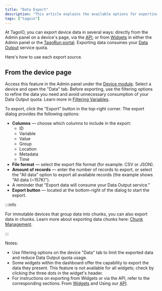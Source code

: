 ```yaml
---
title: "Data Export"
description: "This article explains the available options for exporting device data in TagoIO, and provides step-by-step instructions for exporting data from a device page, including available export options and important quota considerations."
tags: ["tagoio"]
---
```

At TagoIO, you can export device data in several ways: directly from the Admin panel on a device's page, via the [API](/docs/tagoio/api/), or from [Widgets](/docs/tagoio/widgets/) in either the Admin panel or the [TagoRun portal](/docs/tagoio/tagorun/getting-started/tagorun-mobile-app). Exporting data consumes your [Data Output](/docs/tagoio/services/data-output-service) service quota.

Here's how to use each export source.

## From the device page

Access this feature in the Admin panel under the [Device module](/docs/tagoio/devices/). Select a device and open the "Data" tab. Before exporting, use the filtering options to refine the data you need and avoid unnecessary consumption of your Data Output quota. Learn more in [Filtering Variables](/docs/tagoio/payload-parser/filtering-out-variables-with-parser-code).

To export, click the "Export" button in the top-right corner. The export dialog provides the following options:

- **Columns** — choose which columns to include in the export:
  - ID
  - Variable
  - Value
  - Group
  - Location
  - Metadata
  - Time
- **File format** — select the export file format (for example: CSV or JSON).
- **Amount of records** — enter the number of records to export, or select the "All data" option to export all available records (the example shows "All data (~157K)").
- A reminder that "Export data will consume your Data Output service."
- **Export button** — located at the bottom-right of the dialog to start the export.

:::info

For immutable devices that group data into chunks, you can also export data in chunks. Learn more about exporting data chunks here: [Chunk Management](/docs/tagoio/devices/data-management/chunk-management).

:::

<!-- Image placeholder removed for build -->

Notes:
- Use filtering options on the device "Data" tab to limit the exported data and reduce Data Output quota usage.
- Some widgets within the dashboard offer the capability to export the data they present. This feature is not available for all widgets; check by clicking the three dots in the widget's header.
- For instructions on exporting from Widgets or via the API, refer to the corresponding sections: From [Widgets]([/docs/tagoio/widgets/]) and Using our [API]([/docs/tagoio/api/]).